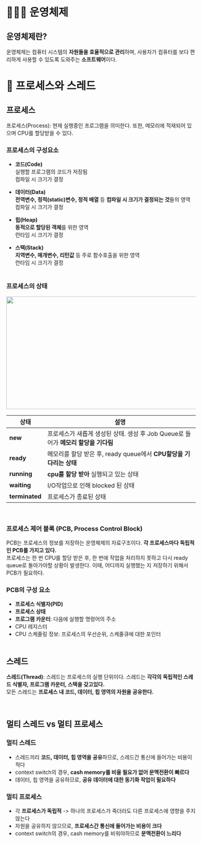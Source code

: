 # 👨🏻‍💻 운영체제

## 운영체제란?
운영체제는 컴퓨터 시스템의 **자원들을 효율적으로 관리**하며, 사용자가 컴퓨터를 보다 편리하게 사용할 수 있도록 도와주는 **소프트웨어**이다.

# 💫 프로세스와 스레드
## 프로세스
프로세스(Process): 현재 실행중인 프로그램을 의미한다. 또한, 메모리에 적재되어 있으며 CPU를 할당받을 수 있다.

### 프로세스의 구성요소
- **코드(Code)**  
  실행할 프로그램의 코드가 저장됨  
  컴파일 시 크기가 결정  
  
- **데이터(Data)**  
  **전역변수, 정적(static)변수, 정적 배열** 등 **컴파일 시 크기가 결정되는 것**들의 영역  
  컴파일 시 크기가 결정  
  
- **힙(Heap)**  
  **동적으로 할당된 객체**를 위한 영역  
  런타임 시 크기가 결정  

- **스택(Stack)**  
  **지역변수, 매개변수, 리턴값** 등 주로 함수호출을 위한 영역  
  런타임 시 크기가 결정  
  <br>
  
### 프로세스의 상태
<img src="https://user-images.githubusercontent.com/34755287/70577651-11eb7a00-1bef-11ea-9866-0c659728be9e.png" width="900" height="300">  

상태 | 설명
---- | ----
**new** | 프로세스가 새롭게 생성된 상태. 생성 후 Job Queue로 들어가 **메모리 할당을 기다림**
**ready** | 메모리를 할당 받은 후, ready queue에서 **CPU할당을 기다리는 상태**  
**running** | **cpu를 할당 받아** 실행되고 있는 상태
**waiting** | I/O작업으로 인해 blocked 된 상태
**terminated** | 프로세스가 종료된 상태  
<br>

### 프로세스 제어 블록 (PCB, Process Control Block)
PCB는 프로세스의 정보를 저장하는 운영체제의 자료구조이다. **각 프로세스마다 독립적인 PCB를 가지고 있다.**  
프로세스는 한 번 CPU를 할당 받은 후, 한 번에 작업을 처리하지 못하고 다시 ready queue로 돌아가야할 상황이 발생한다. 
이때, 어디까지 실행했는 지 저장하기 위해서 PCB가 필요하다. 
<br>
### PCB의 구성 요소
- **프로세스 식별자(PID)**
- **프로세스 상태**
- **프로그램 카운터**: 다음에 실행할 명령어의 주소
- CPU 레지스터
- CPU 스케줄링 정보: 프로세스의 우선순위, 스케줄큐에 대한 포인터
<br><br>

## 스레드 
**스레드(Thread)**: 스레드는 프로세스의 실행 단위이다. 스레드는 **각각의 독립적인 스레드 식별자, 프로그램 카운터, 스택을 갖고있다.**  
모든 스레드는 **프로세스 내 코드, 데이터, 힙 영역의 자원을 공유한다.**

<br>

## 멀티 스레드 vs 멀티 프로세스
### 멀티 스레드
- 스레드끼리 **코드, 데이터, 힙 영역을 공유**하므로, 스레드간 통신에 들어가는 비용이 적다
- context switch의 경우, **cash memory를 비울 필요가 없어 문맥전환이 빠르다**
- 데이터, 힙 영역을 공유하므로, **공유 데이터에 대한 동기화 작업이 필요하다**<br>

### 멀티 프로세스
- 각 **프로세스가 독립적** -> 하나의 프로세스가 죽더라도 다른 프로세스에 영향을 주지 않는다
- 자원을 공유하지 않으므로, **프로세스간 통신에 들어가는 비용이 크다**
- context switch의 경우, cash memory를 비워야하므로 **문맥전환이 느리다**


